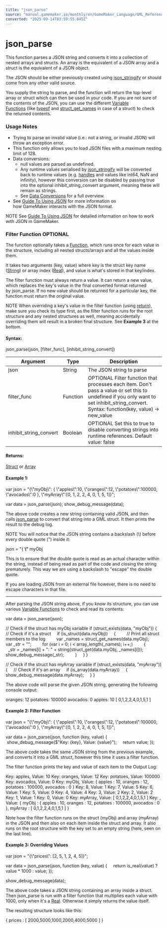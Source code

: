 ```yaml
---
title: "json_parse"
source: "manual.gamemaker.io/monthly/en/GameMaker_Language/GML_Reference/File_Handling/Encoding_And_Hashing/json_parse.htm"
converted: "2025-09-14T03:59:55.845Z"
---
```


# json\_parse

This function parses a JSON string and converts it into a collection of nested arrays and structs. An array is the equivalent of a JSON array and a struct is the equivalent of a JSON object.

The JSON should be either previously created using [json\_stringify](json_stringify.md) or should come from any other valid source.

You supply the string to parse, and the function will return the top-level array or struct which can then be used in your code. If you are not sure of the contents of the JSON, you can use the different [Variable Functions](../../Variable_Functions/Variable_Functions.md) (like [typeof](../../Variable_Functions/typeof.md) and [struct\_get\_names](../../Variable_Functions/variable_struct_get_names.md) in case of a struct) to check the returned contents.

### Usage Notes

-   Trying to parse an invalid value (i.e.: not a string, or invalid JSON) will throw an exception error.
-   This function only allows you to load JSON files with a maximum nesting limit of 128.
-   Data conversions:
    -   null values are parsed as undefined.
    -   Any runtime values serialised by [json\_stringify](json_stringify.md) will be converted back to runtime values (e.g. [handles](../../../GML_Overview/Data_Types.md) and values like int64, NaN and infinity), however this conversion can be disabled by passing true into the optional inhibit\_string\_convert argument, meaning these will remain as strings.
    -   See [Data Conversions](../../../../Additional_Information/Guide_To_Using_JSON.htm#data_conversions) for a full overview.
-   See [Guide To Using JSON](../../../../Additional_Information/Guide_To_Using_JSON.md) for more information on how GameMaker interacts with the JSON format.

NOTE See [Guide To Using JSON](../../../../Additional_Information/Guide_To_Using_JSON.md) for detailed information on how to work with JSON in GameMaker.

### Filter Function OPTIONAL

The function optionally takes a [Function](../../../GML_Overview/Script_Functions.md), which runs once for each value in the structure, including all nested structs/arrays and all the values inside them.

It takes two arguments (key, value) where key is the struct key name ([String](../../../GML_Overview/Data_Types.md)) or array index ([Real](../../../GML_Overview/Data_Types.md)), and value is what's stored in that key/index.

The filter function must always return a value. It can return a new value, which replaces the key's value in the final converted format returned by json\_parse. If no new value should be returned for a particular key, the function must return the original value.

NOTE When overriding a key's value in the filter function (using [return](../../../GML_Overview/Language_Features/return.md)), make sure you check its type first, as the filter function runs for the root structure and any nested structures as well, meaning accidentally overriding them will result in a broken final structure. See **Example 3** at the bottom.

#### Syntax:

json\_parse(json, \[filter\_func\], \[inhibit\_string\_convert\])

| Argument | Type | Description |
| --- | --- | --- |
| json | String | The JSON string to parse |
| filter_func | Function | OPTIONAL Filter function that processes each item. Don't pass a value or set this to undefined if you only want to set inhibit_string_convert. Syntax: function(key, value) -> new_value |
| inhibit_string_convert | Boolean | OPTIONAL Set this to true to disable converting strings into runtime references. Default value: false |

#### Returns:

[Struct](../../../GML_Overview/Structs.md) or [Array](../../../GML_Overview/Arrays.md)

#### Example 1:

var json = "{\\"myObj\\": { \\"apples\\":10, \\"oranges\\":12, \\"potatoes\\":100000, \\"avocados\\":0 }, \\"myArray\\":\[0, 1, 2, 2, 4, 0, 1, 5, 1\]}";

var data = json\_parse(json);
show\_debug\_message(data);

The above code creates a new string containing valid JSON, and then calls [json\_parse](json_parse.md) to convert that string into a GML struct. It then prints the result to the debug log.

NOTE You will notice that the JSON string contains a backslash (\\) before every double quote (") inside it:

json = "{ **\\"** myObj

This is to ensure that the double quote is read as an actual character within the string, instead of being read as part of the code and closing the string prematurely. This way we are using a backslash to "escape" the double quote.

If you are loading JSON from an external file however, there is no need to escape characters in that file.

---

After parsing the JSON string above, if you know its structure, you can use various [Variable Functions](../../Variable_Functions/Variable_Functions.md) to check and read its contents:

var data = json\_parse(json);

// Check if the struct has myObj variable
if (struct\_exists(data, "myObj"))
{
    // Check if it's a struct
    if (is\_struct(data.myObj))
    {
        // Print all struct members to the log
        var \_names = struct\_get\_names(data.myObj);
        var \_str = "";
        for (var i = 0; i < array\_length(\_names); i++;)
        {
            \_str = \_names\[i\] + ": " + string(struct\_get(data.myObj, \_names\[i\]));
            show\_debug\_message(\_str);
        }
    }
}

// Check if the struct has myArray variable
if (struct\_exists(data, "myArray"))
{
    // Check if it's an array
    if (is\_array(data.myArray))
    {
        show\_debug\_message(data.myArray);
    }
}

The above code will parse the given JSON string, generating the following console output:

oranges: 12
potatoes: 100000
avocados: 0
apples: 10
\[ 0,1,2,2,4,0,1,5,1 \]

#### Example 2: Filter Function

var json = "{\\"myObj\\": { \\"apples\\":10, \\"oranges\\":12, \\"potatoes\\":100000, \\"avocados\\":0 }, \\"myArray\\":\[0, 1, 2, 2, 4, 0, 1, 5, 1\]}";

var data = json\_parse(json, function (key, value)
{
    show\_debug\_message($"Key: {key}, Value: {value}");
    return value;
});

The above code takes the same JSON string from the previous example, and converts it into a GML struct, however this time it uses a filter function.

The filter function prints the key and value of each item to the Output Log:

Key: apples, Value: 10
Key: oranges, Value: 12
Key: potatoes, Value: 100000
Key: avocados, Value: 0
Key: myObj, Value: { apples : 10, oranges : 12, potatoes : 100000, avocados : 0 }
Key: 8, Value: 1
Key: 7, Value: 5
Key: 6, Value: 1
Key: 5, Value: 0
Key: 4, Value: 4
Key: 3, Value: 2
Key: 2, Value: 2
Key: 1, Value: 1
Key: 0, Value: 0
Key: myArray, Value: \[ 0,1,2,2,4,0,1,5,1 \]
Key: , Value: { myObj : { apples : 10, oranges : 12, potatoes : 100000, avocados : 0 }, myArray : \[ 0,1,2,2,4,0,1,5,1 \] }

Note how the filter function runs on the struct (myObj) and array (myArray) in the JSON and then also on each item inside the struct and array. It also runs on the root structure with the key set to an empty string (here, seen on the last line).

#### Example 3: Overriding Values

var json = "{\\"prices\\": \[2, 5, 1, 2, 4, 5\]}";

var data = json\_parse(json, function (key, value)
{
    return is\_real(value) ? value \* 1000 : value;
});

show\_debug\_message(data);

The above code takes a JSON string containing an array inside a struct. Then json\_parse is run with a filter function that multiplies each value with 1000, only when it's a [Real](../../../GML_Overview/Data_Types.md). Otherwise it simply returns the value itself.

The resulting structure looks like this:

{ prices : \[ 2000,5000,1000,2000,4000,5000 \] }